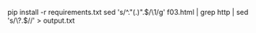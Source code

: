 pip install -r requirements.txt
sed 's/^."\(.\)".$/\1/g' f03.html | grep http | sed 's/\?.$//' > output.txt